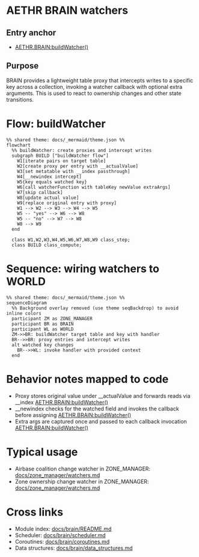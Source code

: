 # AETHR BRAIN watchers

## Entry anchor
- [AETHR.BRAIN:buildWatcher()](../../dev/BRAIN.lua:242)

## Purpose
BRAIN provides a lightweight table proxy that intercepts writes to a specific key across a collection, invoking a watcher callback with optional extra arguments. This is used to react to ownership changes and other state transitions.

# Flow: buildWatcher

```mermaid
%% shared theme: docs/_mermaid/theme.json %%
flowchart
  %% buildWatcher: create proxies and intercept writes
  subgraph BUILD ["buildWatcher flow"]
    W1[iterate pairs on target table]
    W2[create proxy per entry with __actualValue]
    W3[set metatable with __index passthrough]
    W4[__newindex intercept]
    W5{key equals watched key}
    W6[call watcherFunction with tableKey newValue extraArgs]
    W7[skip callback]
    W8[update actual value]
    W9[replace original entry with proxy]
    W1 --> W2 --> W3 --> W4 --> W5
    W5 -- "yes" --> W6 --> W8
    W5 -- "no" --> W7 --> W8
    W8 --> W9
  end

  class W1,W2,W3,W4,W5,W6,W7,W8,W9 class_step;
  class BUILD class_compute;
```

# Sequence: wiring watchers to WORLD

```mermaid
%% shared theme: docs/_mermaid/theme.json %%
sequenceDiagram
  %% Background overlay removed (use theme seqBackdrop) to avoid inline colors
  participant ZM as ZONE_MANAGER
  participant BR as BRAIN
  participant WL as WORLD
  ZM->>BR: buildWatcher target table and key with handler
  BR-->>BR: proxy entries and intercept writes
  alt watched key changes
    BR-->>WL: invoke handler with provided context
  end
```

# Behavior notes mapped to code
- Proxy stores original value under __actualValue and forwards reads via __index [AETHR.BRAIN:buildWatcher()](../../dev/BRAIN.lua:250)
- __newindex checks for the watched field and invokes the callback before assigning [AETHR.BRAIN:buildWatcher()](../../dev/BRAIN.lua:255)
- Extra args are captured once and passed to each callback invocation [AETHR.BRAIN:buildWatcher()](../../dev/BRAIN.lua:243)

# Typical usage
- Airbase coalition change watcher in ZONE_MANAGER: [docs/zone_manager/watchers.md](docs/zone_manager/watchers.md)
- Zone ownership change watcher in ZONE_MANAGER: [docs/zone_manager/watchers.md](docs/zone_manager/watchers.md)

# Cross links
- Module index: [docs/brain/README.md](docs/brain/README.md)
- Scheduler: [docs/brain/scheduler.md](docs/brain/scheduler.md)
- Coroutines: [docs/brain/coroutines.md](docs/brain/coroutines.md)
- Data structures: [docs/brain/data_structures.md](docs/brain/data_structures.md)